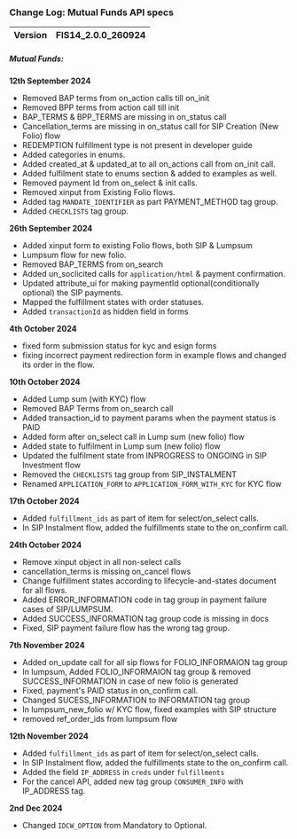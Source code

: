 ### Change Log:  Mutual Funds API specs

| Version | FIS14_2.0.0_260924 |
| :------ | :----------------- |

##### Mutual Funds:

 ****12th September 2024****

- Removed BAP terms from on_action calls till on_init
- Removed BPP terms from action call till init
- BAP_TERMS & BPP_TERMS  are missing in on_status call
- Cancellation_terms are missing in on_status call for SIP Creation (New Folio) flow
- REDEMPTION fulfillment type is not present in developer guide
- Added categories in enums.
- Added created_at & updated_at to all on_actions call from on_init call.
- Added fulfilment state to enums section & added to examples as well.
- Removed payment Id from on_select & init calls.
- Removed xinput from Existing Folio flows.
- Added tag `MANDATE_IDENTIFIER` as part PAYMENT_METHOD tag group.
- Added `CHECKLISTS` tag group.

 ****26th September 2024****

- Added xinput form to existing Folio flows, both SIP & Lumpsum
- Lumpsum flow for new folio.
- Removed BAP_TERMS from on_search
- Added un_soclicited calls for `application/html` & payment confirmation.
- Updated attribute_ui for making paymentId optional(conditionally optional) the SIP payments.
- Mapped the fulfillment states with order statuses.
- Added `transactionId` as hidden field in forms

****4th October 2024****
- fixed form submission status for kyc and esign forms
- fixing incorrect payment redirection form in example flows and changed its order in the flow.

****10th October 2024****
- Added Lump sum (with KYC) flow
- Removed BAP Terms from on_search call
- Added transaction_id to payment params when the payment status is PAID
- Added form after on_select call in Lump sum (new folio) flow
- Added state to fulfilment in Lump sum (new folio) flow
- Updated the fulfilment state from INPROGRESS to ONGOING in SIP Investment flow
- Removed the `CHECKLISTS` tag group from SIP_INSTALMENT 
- Renamed `APPLICATION_FORM` to  `APPLICATION_FORM_WITH_KYC` for KYC flow 

****17th October 2024****
 - Added `fulfillment_ids` as part of item for select/on_select calls.
 - In SIP Instalment flow, added the fulfillments state to the on_confirm call. 


****24th October 2024****
 - Remove xinput object in all non-select calls
 - cancellation_terms is missing on_cancel flows
 - Change fulfillment states according to lifecycle-and-states  document for all flows.
 - Added ERROR_INFORMATION code in tag group in payment failure cases of SIP/LUMPSUM.
 - Added SUCCESS_INFORMATION tag group code is missing in docs
 - Fixed, SIP payment failure flow has the wrong tag group.

****7th November 2024****
 - Added on_update call for all sip flows for FOLIO_INFORMAION tag group
 - In lumpsum, Added FOLIO_INFORMAION tag group & removed SUCCESS_INFORMATION in case of new folio is generated
 - Fixed, payment's PAID status in on_confirm call.
 - Changed SUCESS_INFORMATION to INFORMATION tag group
 - In lumpsum_new_folio w/ KYC flow, fixed examples with SIP structure
 - removed ref_order_ids from lumpsum flow 

****12th November 2024****
- Added `fulfillment_ids` as part of item for select/on_select calls.
- In SIP Instalment flow, added the fulfillments state to the on_confirm call.
- Added the field `IP_ADDRESS` in `creds` under `fulfillments`
- For the cancel API, added new tag group `CONSUMER_INFO` with IP_ADDRESS tag.

****2nd Dec 2024****
- Changed `IDCW_OPTION` from Mandatory to Optional.


   
